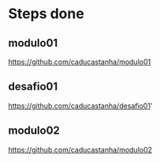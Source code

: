 # Steps done

## modulo01
https://github.com/caducastanha/modulo01

## desafio01
https://github.com/caducastanha/desafio01'

## modulo02
https://github.com/caducastanha/modulo02
